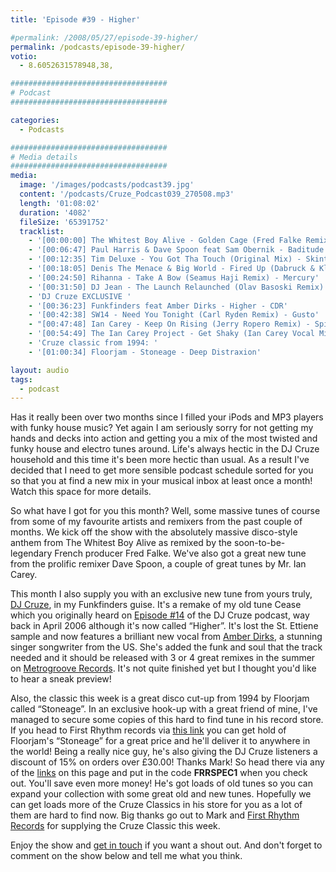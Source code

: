 ```yaml
---
title: 'Episode #39 - Higher'

#permalink: /2008/05/27/episode-39-higher/
permalink: /podcasts/episode-39-higher/
votio:
  - 8.6052631578948,38,

###################################
# Podcast
###################################

categories:
  - Podcasts

###################################
# Media details
###################################
media:
  image: '/images/podcasts/podcast39.jpg'
  content: '/podcasts/Cruze_Podcast039_270508.mp3'
  length: '01:08:02'
  duration: '4082'
  fileSize: '65391752'
  tracklist:
    - '[00:00:00] The Whitest Boy Alive - Golden Cage (Fred Falke Remix) - Modular'
    - '[00:06:47] Paul Harris & Dave Spoon feat Sam Obernik - Baditude (Club Mix) - Toolroom Records'
    - '[00:12:35] Tim Deluxe - You Got Tha Touch (Original Mix) - Skint'
    - '[00:18:05] Denis The Menace & Big World - Fired Up (Dabruck & Klein Mix) - 3Beat Blue'
    - '[00:24:50] Rihanna - Take A Bow (Seamus Haji Remix) - Mercury'
    - '[00:31:50] DJ Jean - The Launch Relaunched (Olav Basoski Remix) - House Trained'
    - 'DJ Cruze EXCLUSIVE '
    - '[00:36:23] Funkfinders feat Amber Dirks - Higher - CDR'
    - '[00:42:38] SW14 - Need You Tonight (Carl Ryden Remix) - Gusto'
    - "[00:47:48] Ian Carey - Keep On Rising (Jerry Ropero Remix) - Spinnin' Records"
    - '[00:54:49] The Ian Carey Project - Get Shaky (Ian Carey Vocal Mix) - GFAB Records'
    - 'Cruze classic from 1994: '
    - '[01:00:34] Floorjam - Stoneage - Deep Distraxion'

layout: audio
tags:
  - podcast
---
```


Has it really been over two months since I filled your iPods and MP3 players with funky house music? Yet again I am seriously sorry for not getting my hands and decks into action and getting you a mix of the most twisted and funky house and electro tunes around. Life's always hectic in the DJ Cruze household and this time it's been more hectic than usual. As a result I've decided that I need to get more sensible podcast schedule sorted for you so that you at find a new mix in your musical inbox at least once a month! Watch this space for more details.

So what have I got for you this month? Well, some massive tunes of course from some of my favourite artists and remixers from the past couple of months. We kick off the show with the absolutely massive disco-style anthem from The Whitest Boy Alive as remixed by the soon-to-be-legendary French producer Fred Falke. We've also got a great new tune from the prolific remixer Dave Spoon, a couple of great tunes by Mr. Ian Carey.

This month I also supply you with an exclusive new tune from yours truly, [DJ Cruze][1], in my Funkfinders guise. It's a remake of my old tune Cease which you originally heard on [Episode #14][2] of the DJ Cruze podcast, way back in April 2006 although it's now called &#8220;Higher&#8221;. It's lost the St. Ettiene sample and now features a brilliant new vocal from [Amber Dirks][3], a stunning singer songwriter from the US. She's added the funk and soul that the track needed and it should be released with 3 or 4 great remixes in the summer on [Metrogroove Records][4]. It's not quite finished yet but I thought you'd like to hear a sneak preview!

Also, the classic this week is a great disco cut-up from 1994 by Floorjam called &#8220;Stoneage&#8221;. In an exclusive hook-up with a great friend of mine, I've managed to secure some copies of this hard to find tune in his record store. If you head to First Rhythm records via [this link][5] you can get hold of Floorjam's &#8220;Stoneage&#8221; for a great price and he'll deliver it to anywhere in the world! Being a really nice guy, he's also giving the DJ Cruze listeners a discount of 15% on orders over £30.00! Thanks Mark! So head there via any of the [links][5] on this page and put in the code **FRRSPEC1** when you check out. You'll save even more money! He's got loads of old tunes so you can expand your collection with some great old and new tunes. Hopefully we can get loads more of the Cruze Classics in his store for you as a lot of them are hard to find now. Big thanks go out to Mark and [First Rhythm Records][5] for supplying the Cruze Classic this week.

Enjoy the show and [get in touch][6] if you want a shout out. And don't forget to comment on the show below and tell me what you think.

[1]: http://www.djcruze.co.uk
[2]: http://www.djcruze.co.uk/cms/2006/04/21/episode-14-cease/
[3]: http://www.myspace.com/ambersings4real
[4]: http://www.myspace.com/metrogrooverecords
[5]: http://www.firstrhythm.co.uk/cruze-classics.asp?at=400
[6]: /contact
[7]: http://www.djcruze.co.uk/cms/wp-content/DownloadButton.gif
[8]: http://www.djcruzeaudio.co.uk/podcasts/Cruze_Podcast039_270508.mp3
